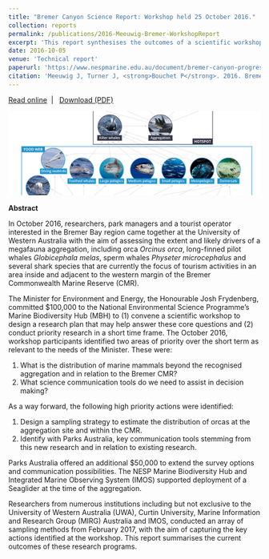 ```yaml
---
title: "Bremer Canyon Science Report: Workshop held 25 October 2016."
collection: reports
permalink: /publications/2016-Meeuwig-Bremer-WorkshopReport
excerpt: 'This report synthesises the outcomes of a scientific workshop held at the University of Western Australia as part of the NESP Bremer Canyon EP2 Project.'
date: 2016-10-05
venue: 'Technical report'
paperurl: 'https://www.nespmarine.edu.au/document/bremer-canyon-progress-report'
citation: 'Meeuwig J, Turner J, <strong>Bouchet P</strong>. 2016. Bremer Canyon Science Report: Workshop held 25 October 2016. Report to the National Environmental Science Programme, Marine Biodiversity Hub, 27 p.'
---
```

<i class="fa fa-link" aria-hidden="true"></i> <a href="https://www.nespmarine.edu.au/document/bremer-canyon-progress-report"> Read online</a> &nbsp;<span>&#124;</span> &nbsp;<i class="fa fa-file-pdf-o" aria-hidden="true"></i> <a href="https://www.nespmarine.edu.au/system/files/Meeuwig%20et%20al%20Bremer%20Canyon%20Progress%20Report_Milestone%204%20FINAL_30Jun2017.pdf">  Download (PDF)</a>

<img src='/images/Meeuwig2016-Bremer-Workshop.jpg'>
<br>

<strong>Abstract</strong>

In October 2016, researchers, park managers and a tourist operator interested in the Bremer Bay region came together at the University of Western Australia with the aim of assessing the extent and likely drivers of a megafauna aggregation, including orca <em>Orcinus orca</em>, long-finned pilot whales <em>Globicephala melas</em>, sperm whales <em>Physeter microcephalus</em> and several shark species that are currently the focus of tourism activities in an area inside and adjacent to the western margin of the Bremer Commonwealth Marine Reserve (CMR).

The Minister for Environment and Energy, the Honourable Josh Frydenberg, committed $100,000 to the National Environmental Science Programme’s Marine Biodiversity Hub (MBH) to (1) convene a scientific workshop to design a research plan that may help answer these core questions and (2) conduct priority research in a short time frame. The October 2016, workshop participants identified two areas of priority over the short term as relevant to the needs of the Minister. These were:

1. What is the distribution of marine mammals beyond the recognised aggregation and in relation to the Bremer CMR?
2. What science communication tools do we need to assist in decision making?

As a way forward, the following high priority actions were identified:

1. Design a sampling strategy to estimate the distribution of orcas at the aggregation site and within the CMR.
2. Identify with Parks Australia, key communication tools stemming from this new research and in relation to existing research.

Parks Australia offered an additional $50,000 to extend the survey options and communication possibilities. The NESP Marine Biodiversity Hub and Integrated Marine Observing System (IMOS) supported deployment of a Seaglider at the time of the aggregation.

Researchers from numerous institutions including but not exclusive to the University of Western Australia (UWA), Curtin University, Marine Information and Research Group (MIRG) Australia and IMOS, conducted an array of sampling methods from February 2017, with the aim of capturing the key actions identified at the workshop. This report summarises the current outcomes of these research programs.
